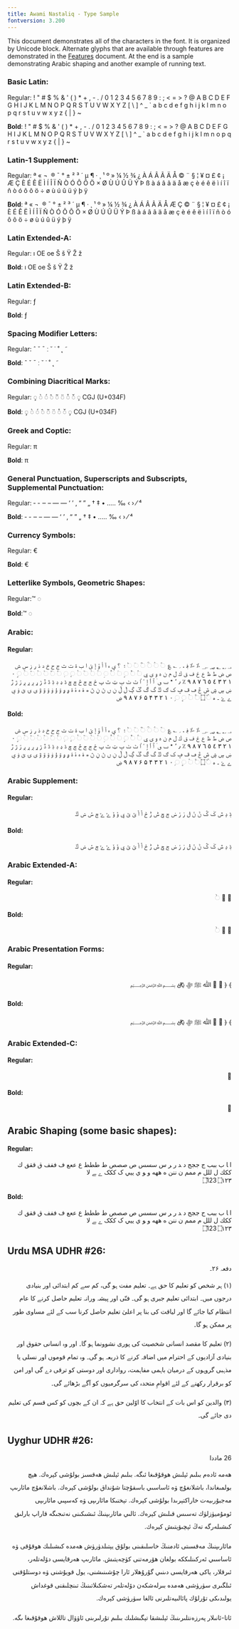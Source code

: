 ```yaml
---
title: Awami Nastaliq - Type Sample
fontversion: 3.200
---
```


This document demonstrates all of the characters in the font. It is organized by Unicode block. Alternate glyphs that are available through features are demonstrated in the [Features](features.md) document. At the end is a sample demonstrating Arabic shaping and another example of running text.

### Basic Latin:

Regular: <span class='awamiL-R normal'> ! " # $ % & ' ( ) * + , - . / 0 1 2 3 4 5 6 7 8 9 : ; < = > ? @ A B C D E F G H I J K L M N O P Q R S T U V W X Y Z [ \ ] ^ _ ` a b c d e f g h i j k l m n o p q r s t u v w x y z { | } ~</span>

**Bold**: <span class='awamiL-B normal'> ! " # $ % & ' ( ) * + , - . / 0 1 2 3 4 5 6 7 8 9 : ; < = > ? @ A B C D E F G H I J K L M N O P Q R S T U V W X Y Z [ \ ] ^ _ ` a b c d e f g h i j k l m n o p q r s t u v w x y z { | } ~</span>


### Latin-1 Supplement:

Regular: <span dir="rtl" class='awamiL-R normal'>   ¡ ¢ £ ¤ ¥ ¦ § ¨ © ª « ¬ ­ ® ¯ ° ± ² ³ ´ µ ¶ · ¸ ¹ º » ¼ ½ ¾ ¿ À Á Â Ã Ä Å Æ Ç È É Ê Ë Ì Í Î Ï Ñ Ò Ó Ô Õ Ö × Ø Ù Ú Û Ü Ý Þ ß à á â ã ä å æ ç è é ê ë ì í î ï ñ ò ó ô õ ö ÷ ø ù ú û ü ý þ ÿ</span>

**Bold**: <span dir="rtl" class='awamiL-B normal'>   ¡ ¢ £ ¤ ¥ ¦ § ¨ © ª « ¬ ­ ® ¯ ° ± ² ³ ´ µ ¶ · ¸ ¹ º » ¼ ½ ¾ ¿ À Á Â Ã Ä Å Æ Ç È É Ê Ë Ì Í Î Ï Ñ Ò Ó Ô Õ Ö × Ø Ù Ú Û Ü Ý Þ ß à á â ã ä å æ ç è é ê ë ì í î ï ñ ò ó ô õ ö ÷ ø ù ú û ü ý þ ÿ</span>


### Latin Extended-A:

Regular: <span dir="rtl" class='awamiL-R normal'>ı OE oe Š š Ÿ Ž ž</span>

**Bold**: <span dir="rtl" class='awamiL-B normal'>ı OE oe Š š Ÿ Ž ž</span>


### Latin Extended-B:

Regular:<span class='awamiL-R normal'> ƒ</span>

**Bold**:<span class='awamiL-B normal'> ƒ</span>

### Spacing Modifier Letters:

Regular: <span class='awamiL-R normal'>ˆ ˇ ˉ ː ˘ ˙ ˚ ˛ ˜</span>

**Bold**: <span class='awamiL-B normal'>ˆ ˇ ˉ ː ˘ ˙ ˚ ˛ ˜</span>


### Combining Diacritical Marks:

Regular: <span class='awamiL-R normal'>◌̧ ◌̀ ◌́ ̂◌ ◌̃ ̈◌ ◌̊ ◌̌ ◌̧ CGJ (U+034F)</span>

**Bold**: <span class='awamiL-B normal'>◌̧ ◌̀ ◌́ ̂◌ ◌̃ ̈◌ ◌̊ ◌̌ ◌̧ CGJ (U+034F)</span>


### Greek and Coptic:

Regular: <span class='awamiL-R normal'> &#x03C0; </span>

**Bold**: <span class='awamiL-B normal'> &#x03C0; </span>


### General Punctuation, Superscripts and Subscripts, Supplemental Punctuation:

Regular:<span class='awamiL-R normal'> ‐ - ‒ – — ― ‘ ’ ‚ “ ” „ † ‡ • ‥… ‰ ‹ › ⁄ ⁴</span>

**Bold**:<span class='awamiL-B normal'> ‐ - ‒ – — ― ‘ ’ ‚ “ ” „ † ‡ • ‥… ‰ ‹ › ⁄ ⁴</span>


### Currency Symbols:

Regular:<span class='awamiL-R normal'> €</span>

**Bold**:<span class='awamiL-B normal'> €</span>


### Letterlike Symbols, Geometric Shapes: 

Regular:<span class='awamiL-R normal'>™ ◌</span>

**Bold**:<span class='awamiL-B normal'>™ ◌</span>


### Arabic:

#### Regular:
<p dir="rtl"><span dir="rtl" class='awami-R normal'>&#x0600; &#x0601; &#x0602; &#x0603; &#x0604; &#x0609; &#x060A; &#x060B; &#x060C; &#x060D; &#x060E; &#x060F; &#x25cc;&#x0610; &#x25cc;&#x0611; &#x25cc;&#x0612; &#x25cc;&#x0613; &#x25cc;&#x0614; &#x25cc;&#x0615; &#x061B; &#x061C; &#x061F; &#x0620; &#x0621; &#x0622; &#x0623; &#x0624; &#x0625; &#x0626; &#x0627; &#x0628; &#x0629; &#x062A; &#x062B; &#x062C; &#x062D; &#x062E; &#x062F; &#x0630; &#x0631; &#x0632; &#x0633; &#x0634; &#x0635; &#x0636; &#x0637; &#x0638; &#x0639; &#x063A; &#x0641; &#x0642; &#x0643; &#x0644; &#x0645; &#x0646; &#x0647; &#x0648; &#x0649; &#x064A; &#x25cc;&#x064B; &#x25cc;&#x064C; &#x25cc;&#x064D; &#x25cc;&#x064E; &#x25cc;&#x064F; &#x25cc;&#x0650; &#x25cc;&#x0651; &#x25cc;&#x0652; &#x25cc;&#x0653; &#x25cc;&#x0654; &#x25cc;&#x0655; &#x25cc;&#x0656; &#x25cc;&#x0657; &#x25cc;&#x0658; &#x25cc;&#x0659; &#x25cc;&#x065A; &#x25cc;&#x065B; &#x25cc;&#x065E; &#x25cc;&#x065F; &#x0660; &#x0661; &#x0662; &#x0663; &#x0664; &#x0665; &#x0666; &#x0667; &#x0668; &#x0669; &#x066A; &#x066B; &#x066C; &#x066D; &#x066E; &#x066F; &#x0670; &#x0671; &#x0672; &#x0673; &#x0674; &#x0675; &#x0679; &#x067A; &#x067B; &#x067C; &#x067D; &#x067E; &#x0681; &#x0683; &#x0684; &#x0685; &#x0686; &#x0687; &#x0688; &#x0689; &#x068A; &#x068B; &#x068E; &#x0690; &#x0691; &#x0693; &#x0694; &#x0695; &#x0696; &#x0697; &#x0698; &#x0699; &#x069A; &#x069B; &#x069C; &#x069E; &#x06A0; &#x06A1; &#x06A4; &#x06A5; &#x06A9; &#x06AB; &#x06AD; &#x06AF; &#x06B0; &#x06B1; &#x06B3; &#x06B5; &#x06B7; &#x06B9; &#x06BA; &#x06BB; &#x06BC; &#x06BD; &#x06BE; &#x06C0; &#x06C1; &#x06C2; &#x06C3; &#x06C4; &#x06C5; &#x06C6; &#x06C7; &#x06C8; &#x06C9; &#x06CA; &#x06CB; &#x06CC; &#x06CD; &#x06CE; &#x06CF; &#x06D0; &#x06D2; &#x06D3; &#x06D4; &#x06D5; &#x25cc;&#x06DC; &#x06DD; &#x25cc;&#x06E0; &#x25cc;&#x06E1; &#x25cc;&#x06EA; &#x25cc;&#x06ED; &#x06F0; &#x06F1; &#x06F2; &#x06F3; &#x06F4; &#x06F5; &#x06F6; &#x06F7; &#x06F8; &#x06F9; &#x06FB; </span></p>

#### Bold:
<p dir="rtl"><span dir="rtl" class='awami-B normal'>&#x0600; &#x0601; &#x0602; &#x0603; &#x0604; &#x0609; &#x060A; &#x060B; &#x060C; &#x060D; &#x060E; &#x060F; &#x25cc;&#x0610; &#x25cc;&#x0611; &#x25cc;&#x0612; &#x25cc;&#x0613; &#x25cc;&#x0614; &#x25cc;&#x0615; &#x061B; &#x061C; &#x061F; &#x0620; &#x0621; &#x0622; &#x0623; &#x0624; &#x0625; &#x0626; &#x0627; &#x0628; &#x0629; &#x062A; &#x062B; &#x062C; &#x062D; &#x062E; &#x062F; &#x0630; &#x0631; &#x0632; &#x0633; &#x0634; &#x0635; &#x0636; &#x0637; &#x0638; &#x0639; &#x063A; &#x0641; &#x0642; &#x0643; &#x0644; &#x0645; &#x0646; &#x0647; &#x0648; &#x0649; &#x064A; &#x25cc;&#x064B; &#x25cc;&#x064C; &#x25cc;&#x064D; &#x25cc;&#x064E; &#x25cc;&#x064F; &#x25cc;&#x0650; &#x25cc;&#x0651; &#x25cc;&#x0652; &#x25cc;&#x0653; &#x25cc;&#x0654; &#x25cc;&#x0655; &#x25cc;&#x0656; &#x25cc;&#x0657; &#x25cc;&#x0658; &#x25cc;&#x0659; &#x25cc;&#x065A; &#x25cc;&#x065B; &#x25cc;&#x065E; &#x25cc;&#x065F; &#x0660; &#x0661; &#x0662; &#x0663; &#x0664; &#x0665; &#x0666; &#x0667; &#x0668; &#x0669; &#x066A; &#x066B; &#x066C; &#x066D; &#x066E; &#x066F; &#x0670; &#x0671; &#x0672; &#x0673; &#x0674; &#x0675; &#x0679; &#x067A; &#x067B; &#x067C; &#x067D; &#x067E; &#x0681; &#x0683; &#x0684; &#x0685; &#x0686; &#x0687; &#x0688; &#x0689; &#x068A; &#x068B; &#x068E; &#x0690; &#x0691; &#x0693; &#x0694; &#x0695; &#x0696; &#x0697; &#x0698; &#x0699; &#x069A; &#x069B; &#x069C; &#x069E; &#x06A0; &#x06A1; &#x06A4; &#x06A5; &#x06A9; &#x06AB; &#x06AD; &#x06AF; &#x06B0; &#x06B1; &#x06B3; &#x06B5; &#x06B7; &#x06B9; &#x06BA; &#x06BB; &#x06BC; &#x06BD; &#x06BE; &#x06C0; &#x06C1; &#x06C2; &#x06C3; &#x06C4; &#x06C5; &#x06C6; &#x06C7; &#x06C8; &#x06C9; &#x06CA; &#x06CB; &#x06CC; &#x06CD; &#x06CE; &#x06CF; &#x06D0; &#x06D2; &#x06D3; &#x06D4; &#x06D5; &#x25cc;&#x06DC; &#x06DD; &#x25cc;&#x06E0; &#x25cc;&#x06E1; &#x25cc;&#x06EA; &#x25cc;&#x06ED; &#x06F0; &#x06F1; &#x06F2; &#x06F3; &#x06F4; &#x06F5; &#x06F6; &#x06F7; &#x06F8; &#x06F9; &#x06FB; </span></p>

### Arabic Supplement:

#### Regular:

<p dir="rtl"><span dir="rtl" class='awami-R normal'>&#x0759; &#x075A; &#x075C; &#x0762; &#x0763; &#x0768; &#x0769; &#x076A; &#x076B; &#x076C; &#x076D; &#x076E; &#x076F; &#x0770; &#x0771; &#x0772; &#x0773; &#x0774; &#x0775; &#x0776; &#x0777; &#x0778; &#x0779; &#x077A; &#x077B; &#x077C; &#x077D; &#x077E; &#x077F;</span></p>

#### Bold:
<p dir="rtl"><span dir="rtl" class='awami-B normal'>&#x0759; &#x075A; &#x075C; &#x0762; &#x0763; &#x0768; &#x0769; &#x076A; &#x076B; &#x076C; &#x076D; &#x076E; &#x076F; &#x0770; &#x0771; &#x0772; &#x0773; &#x0774; &#x0775; &#x0776; &#x0777; &#x0778; &#x0779; &#x077A; &#x077B; &#x077C; &#x077D; &#x077E; &#x077F;</span></p>


### Arabic Extended-A:

#### Regular:
<p dir="rtl"><span dir="rtl" class='awami-R normal'>&#x08C7; &#x08C8; &#x25cc;&#x08FF;</span></p>

#### Bold:
<p dir="rtl"><span dir="rtl" class='awami-B normal'>&#x08C7; &#x08C8; &#x25cc;&#x08FF;</span></p>



### Arabic Presentation Forms:

#### Regular:
<p dir="rtl"><span class='awami-R normal'>&#xFD3E; &#xFD3F; &#xFD47; &#xFDCF; &#xFDF2; &#xFDFA; &#xFDFB; &#xFDFC; &#xFDFD;</span></p>

#### Bold:
<p dir="rtl"><span class='awami-B normal'>&#xFD3E; &#xFD3F; &#xFD47; &#xFDCF; &#xFDF2; &#xFDFA; &#xFDFB; &#xFDFC; &#xFDFD;</span></p>

### Arabic Extended-C:

#### Regular:
<p dir="rtl"><span class='awami-R normal'>&#x10ED0;</span></p>

#### Bold:
<p dir="rtl"><span class='awami-B normal'>&#x10ED0;</span></p>

## Arabic Shaping (some basic shapes):

#### Regular:
<p dir="rtl"><span class='awami-R normal'>&#x0627; &#x200D;&#x0627; &#x0628; &#x0628;&#x0628;&#x0628; &#x062c; &#x062c;&#x062c;&#x062c; &#x062f; &#x200d;&#x062f; &#x0631; &#x200d;&#x0631; &#x0633; &#x0633;&#x0633;&#x0633;  &#x0635; &#x0635;&#x0635;&#x0635; &#x0637; &#x0637;&#x0637;&#x0637; &#x0639; &#x0639;&#x0639;&#x0639; &#x0641; &#x0641;&#x0641;&#x0641; &#x0642; &#x0642;&#x0642;&#x0642; &#x0643; &#x0643;&#x0643;&#x0643; &#x0644; &#x0644;&#x0644;&#x0644; &#x0645; &#x0645;&#x0645;&#x0645; &#x0646; &#x0646;&#x0646;&#x0646; &#x0647; &#x0647;&#x0647;&#x0647; &#x0648; &#x200d;&#x0648; &#x064A; &#x064A;&#x064A;&#x064A; &#x06a9; &#x06a9;&#x06a9;&#x06a9; &#x06d2; &#x200d;&#x06d2; &#x0644;&#x0627; </br>
&#x202D;&#x6DD;&#x31;&#x32;&#x33;&#x202C; &#x202D;&#x6DD;&#x0661;&#x0662;&#x0663;&#x202C;</span></p>

#### Bold:
<p dir="rtl"><span class='awami-B normal'>&#x0627; &#x200D;&#x0627; &#x0628; &#x0628;&#x0628;&#x0628; &#x062c; &#x062c;&#x062c;&#x062c; &#x062f; &#x200d;&#x062f; &#x0631; &#x200d;&#x0631; &#x0633; &#x0633;&#x0633;&#x0633;  &#x0635; &#x0635;&#x0635;&#x0635; &#x0637; &#x0637;&#x0637;&#x0637; &#x0639; &#x0639;&#x0639;&#x0639; &#x0641; &#x0641;&#x0641;&#x0641; &#x0642; &#x0642;&#x0642;&#x0642; &#x0643; &#x0643;&#x0643;&#x0643; &#x0644; &#x0644;&#x0644;&#x0644; &#x0645; &#x0645;&#x0645;&#x0645; &#x0646; &#x0646;&#x0646;&#x0646; &#x0647; &#x0647;&#x0647;&#x0647; &#x0648; &#x200d;&#x0648; &#x064A; &#x064A;&#x064A;&#x064A; &#x06a9; &#x06a9;&#x06a9;&#x06a9; &#x06d2; &#x200d;&#x06d2; &#x0644;&#x0627; </br>
&#x202D;&#x6DD;&#x31;&#x32;&#x33;&#x202C; &#x202D;&#x6DD;&#x0661;&#x0662;&#x0663;&#x202C;</span></p>


## Urdu MSA UDHR #26:

<p dir="rtl"><span class='awami-B normal'> دفعہ ۲۶۔</span></p>

<p dir="rtl"><span style="line-height:210%" class='awami-R normal'>(۱) ہر شخص کو تعلیم کا حق ہے۔ تعلیم مفت ہو گی، کم سے کم ابتدائی اور بنیادی درجوں میں۔ ابتدائی تعلیم جبری ہو گی۔ فنّی اور پیشہ ورانہ تعلیم حاصل کرنے کا عام انتظام کیا جائے گا اور لیاقت کی بنا پر اعلیٰ تعلیم حاصل کرنا سب کے لئے مساوی طور پر ممکن ہو گا۔</span></p>

<p dir="rtl"><span style="line-height:210%" class='awami-R normal'>(۲) تعلیم کا مقصد انسانی شخصیت کی پوری نشوونما ہو گا۔ اور وہ انسانی حقوق اور بنیادی آزادیوں کے احترام میں اضافہ کرنے کا ذریعہ ہو گی۔ وہ تمام قوموں اور نسلی یا مذہبی گروہوں کے درمیان باہمی مفاہمت، رواداری اور دوستی کو ترقی دے گی اور امن کو برقرار رکھنے کے لئے اقوامِ متحدہ کی سرگرمیوں کو آگے بڑھائے گی۔</span></p>

<p dir="rtl"><span style="line-height:210%" class='awami-R normal'>(۳) والدین کو اس بات کے انتخاب کا اوّلین حق ہے کہ ان کے بچوں کو کس قسم کی تعلیم دی جائے گی۔</span></p>

## Uyghur UDHR #26:
<p dir="rtl"><span class='awami-B normal'>26 ماددا</span></p>

<p dir="rtl"><span style="line-height:210%" class='awami-R normal'>ھەمە ئادەم بىلىم ئېلىش ھوقۇقىغا ئىگە. بىلىم ئېلىش ھەقسىز بولۇشى كېرەك. ھېچ بولمىغاندا، باشلانغۇچ ۋە ئاساسىي باسقۇچتا شۇنداق بولۇشى كېرەك. باشلانغۇچ مائارىپ مەجبۇرىيەت خاراكتېرىدا بولۇشى كېرەك. تېخنىكا مائارىپى ۋە كەسپىي مائارىپى ئومۇميۈزلۈك تەسىس قىلىش كېرەك. ئالىي مائارىپنىڭ ئىشىكىنى نەتىجىگە قاراپ بارلىق كىشىلەرگە تەڭ ئېچىۋېتىش كېرەك.</span></p>

<p dir="rtl"><span style="line-height:210%" class='awami-R normal'>مائارىپنىڭ مەقسىتى ئادمنىڭ خاسلىقىنى بولۇق يېتىلدۈرۈش ھەمدە كىشىلىك ھوقۇقى ۋە ئاساسىي ئەركىنلىككە بولغان ھۆرمەتنى كۈچەيتىش. مائارىپ ھەرقايسى دۆلەتلەر، ئىرقلار، ياكى ھەرقايسى دىنىي گۇرۇھلار ئارا چۇشىنىشنى، يول قويۇشنى ۋە دوستلۇقنى ئىلگىرى سۈرۈشى ھەمدە بىرلەشكەن دۆلەتلەر تەشكىلاتىنىڭ تىنچلىقنى قوغداش يولىدىكى تۇرلۇك پائالىيەتلىرنى ئالغا سۈرۈشى كېرەك.</span></p>

<p dir="rtl"><span style="line-height:210%" class='awami-R normal'>ئاتا-ئانىلار پەرزەنتلىرىنىڭ ئېلىشقا تېگىشلىك بىلىم تۇرلىرىنى ئاۋۋال تاللاش ھوقۇقىغا ىگە.</span></p>

<!-- PRODUCT SITE ONLY
[font id='awami' face='AwamiNastaliq-Regular' bold='AwamiNastaliq-Bold' size='150%' lineheight='200%' rtl=1]
[font id='awamiL' face='AwamiNastaliq-Regular' bold='AwamiNastaliq-Bold' size='150%' ltr=1]
-->


